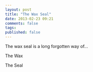 ```yaml
---
layout: post
title: "The Wax Seal"
date: 2013-02-23 09:21
comments: false
tags: 
published: false
---
```


The wax seal is a long forgotten way of...

The Wax

The Seal